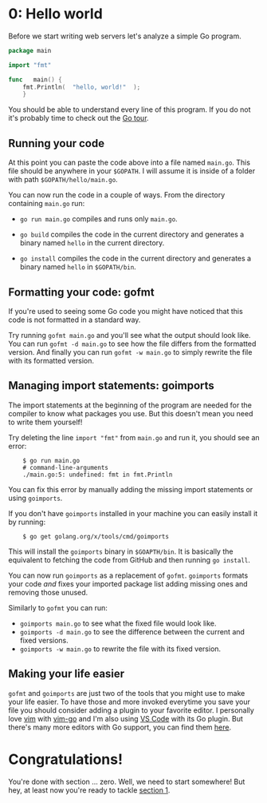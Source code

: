 <!--
Copygright 2016 Google Inc. All rights reserved.
Licensed under the Apache License, Version 2.0 (the "License");
you may not use this file except in compliance with the License.
You may obtain a copy of the License at
http://www.apache.org/licenses/LICENSE-2.0

Unless required by applicable law or agreed to writing, software distributed
under the License is distributed on a "AS IS" BASIS, WITHOUT WARRANTIES OR
CONDITIONS OF ANY KIND, either express or implied.

See the License for the specific language governing permissions and
limitations under the License.
-->

# 0: Hello world

Before we start writing web servers let's analyze a simple Go program.

```go
package main

import "fmt"

func   main() {
    fmt.Println(  "hello, world!"  );
    }
```

You should be able to understand every line of this program.
If you do not it's probably time to check out the [Go tour][1].

## Running your code

At this point you can paste the code above into a file named `main.go`.
This file should be anywhere in your `$GOPATH`.
I will assume it is inside of a folder with path `$GOPATH/hello/main.go`.

You can now run the code in a couple of ways. From the directory containing `main.go` run:

- `go run main.go` compiles and runs only `main.go`.

- `go build` compiles the code in the current directory and generates a binary named `hello` in the current directory.

- `go install` compiles the code in the current directory and generates a binary named `hello` in `$GOPATH/bin`.

## Formatting your code: gofmt

If you're used to seeing some Go code you might have noticed that this code is not formatted in a standard way.

Try running `gofmt main.go` and you'll see what the output should look like.
You can run `gofmt -d main.go` to see how the file differs from the formatted version.
And finally you can run `gofmt -w main.go` to simply rewrite the file with its formatted version.

## Managing import statements: goimports

The import statements at the beginning of the program are needed for the compiler to know what packages you use.
But this doesn't mean you need to write them yourself!

Try deleting the line `import "fmt"` from `main.go` and run it, you should see an error:

```
    $ go run main.go
    # command-line-arguments
    ./main.go:5: undefined: fmt in fmt.Println
```

You can fix this error by manually adding the missing import statements or using `goimports`.

If you don't have `goimports` installed in your machine you can easily install it by running:

```
    $ go get golang.org/x/tools/cmd/goimports
```

This will install the `goimports` binary in `$GOAPTH/bin`.
It is basically the equivalent to fetching the code from GitHub and then running `go install`.

You can now run `goimports` as a replacement of `gofmt`.
`goimports` formats your code *and* fixes your imported package list adding missing ones and removing those unused.

Similarly to `gofmt` you can run:

- `goimports main.go` to see what the fixed file would look like.
- `goimports -d main.go` to see the difference between the current and fixed versions.
- `goimports -w main.go` to rewrite the file with its fixed version.

## Making your life easier

`gofmt` and `goimports` are just two of the tools that you might use to make your life easier.
To have those and more invoked everytime you save your file you should consider adding a plugin to your favorite editor.
I personally love [vim][2] with [vim-go][3] and I'm also using [VS Code][4] with its Go plugin.
But there's many more editors with Go support, you can find them [here][5].

# Congratulations!

You're done with section ... zero. Well, we need to start somewhere!
But hey, at least now you're ready to tackle [section 1][6].

[1]: https://tour.golang.org
[2]: http://www.vim.org/
[3]: https://github.com/fatih/vim-go
[4]: https://www.visualstudio.com/en-us/products/code-vs.aspx
[5]: https://github.com/golang/go/wiki/IDEsAndTextEditorPlugins
[6]: ../section01/README.md
